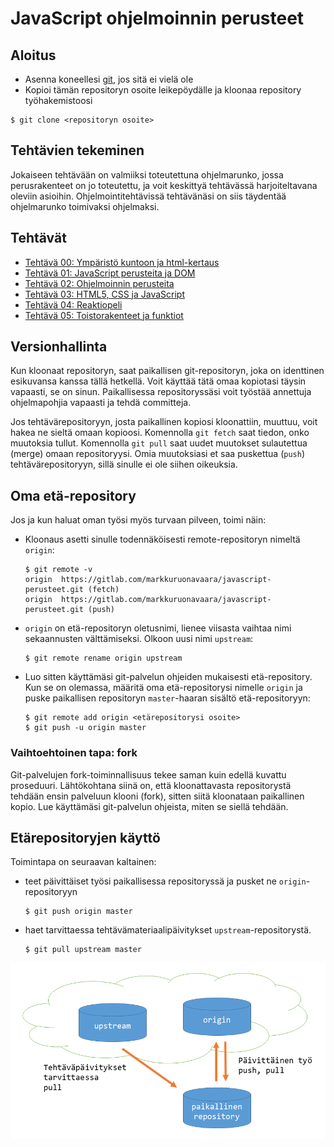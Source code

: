 # JavaScript ohjelmoinnin perusteet

## Aloitus
- Asenna koneellesi [git](https://git-scm.com/downloads), jos sitä ei vielä ole 
- Kopioi tämän repositoryn osoite leikepöydälle ja kloonaa repository työhakemistoosi
```shell
$ git clone <repositoryn osoite>
``` 

## Tehtävien tekeminen
Jokaiseen tehtävään on valmiiksi toteutettuna ohjelmarunko, jossa perusrakenteet on jo toteutettu, ja voit keskittyä tehtävässä harjoiteltavana oleviin asioihin. Ohjelmointitehtävissä tehtävänäsi on siis täydentää ohjelmarunko toimivaksi ohjelmaksi. 


## Tehtävät

- [Tehtävä 00: Ympäristö kuntoon ja html-kertaus](t00/README.md)
- [Tehtävä 01: JavaScript perusteita ja DOM](t01/README.md)
- [Tehtävä 02: Ohjelmoinnin perusteita](t02/README.md)
- [Tehtävä 03: HTML5, CSS ja JavaScript](t03/README.md)
- [Tehtävä 04: Reaktiopeli](t04/README.md)
- [Tehtävä 05: Toistorakenteet ja funktiot](t05/README.md)

## Versionhallinta

Kun kloonaat repositoryn, saat paikallisen git-repositoryn, joka on identtinen esikuvansa kanssa tällä hetkellä. Voit käyttää tätä omaa kopiotasi täysin vapaasti, se on sinun. Paikallisessa repositoryssäsi voit työstää annettuja ohjelmapohjia vapaasti ja tehdä committeja. 

Jos tehtävärepositoryyn, josta paikallinen kopiosi kloonattiin, muuttuu, voit hakea ne sieltä omaan kopioosi. Komennolla `git fetch` saat tiedon, onko muutoksia tullut. Komennolla `git pull` saat uudet muutokset sulautettua (merge) omaan repositoryysi. Omia muutoksiasi et saa puskettua (`push`) tehtävärepositoryyn, sillä sinulle ei ole siihen oikeuksia.

## Oma etä-repository

Jos ja kun haluat oman työsi myös turvaan pilveen, toimi näin:
- Kloonaus asetti sinulle todennäköisesti remote-repositoryn nimeltä `origin`:
    ```console
    $ git remote -v
    origin  https://gitlab.com/markkuruonavaara/javascript-perusteet.git (fetch)
    origin  https://gitlab.com/markkuruonavaara/javascript-perusteet.git (push)
    ```

- `origin` on etä-repositoryn oletusnimi, lienee viisasta vaihtaa nimi sekaannusten välttämiseksi. Olkoon uusi nimi `upstream`:
    ```console
    $ git remote rename origin upstream
    ```
- Luo sitten käyttämäsi git-palvelun ohjeiden mukaisesti etä-repository. Kun se on olemassa, määritä oma etä-repositorysi nimelle `origin` ja puske paikallisen repositoryn `master`-haaran sisältö etä-repositoryyn:
    ```console
    $ git remote add origin <etärepositorysi osoite>
    $ git push -u origin master
    ```
### Vaihtoehtoinen tapa: fork

Git-palvelujen fork-toiminnallisuus tekee saman kuin edellä kuvattu proseduuri. Lähtökohtana siinä on, että kloonattavasta repositorystä tehdään ensin palveluun klooni (fork), sitten siitä kloonataan paikallinen kopio. Lue käyttämäsi git-palvelun ohjeista, miten se siellä tehdään. 

## Etärepositoryjen käyttö
Toimintapa on seuraavan kaltainen:
- teet päivittäiset työsi paikallisessa repositoryssä ja pusket ne `origin`-repositoryyn
    ```console
    $ git push origin master
    ```
- haet tarvittaessa tehtävämateriaalipäivitykset `upstream`-repositorystä.
    ```console
    $ git pull upstream master
    ```
  
![](media/multiple_remotes.png)

